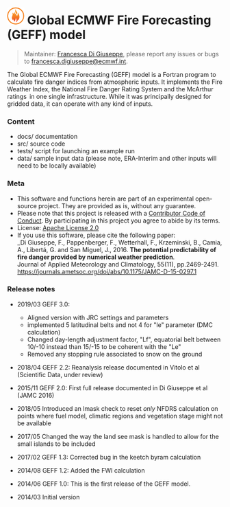 # ![Logo](docs/geff-logo.png) Global ECMWF Fire Forecasting (GEFF) model

> Maintainer: [Francesca Di Giuseppe](https://www.ecmwf.int/en/about/who-we-are/staff-profiles/francesca-di-giuseppe), please report any issues or bugs to francesca.digiuseppe@ecmwf.int.

The Global ECMWF Fire Forecasting (GEFF) model is a Fortran program to calculate fire danger indices from atmospheric inputs.
It implements the Fire Weather Index, the National Fire Danger Rating System and the McArthur ratings in one single infrastructure.
While it was principally designed for gridded data, it can operate with any kind of inputs.

### Content

- docs/ documentation
- src/ source code
- tests/ script for launching an example run
- data/ sample input data (please note, ERA-Interim and other inputs will need to be locally available)

### Meta

- This software and functions herein are part of an experimental open-source project. They are provided as is, without any guarantee.
- Please note that this project is released with a [Contributor Code of Conduct](CONDUCT.md). By participating in this project you agree to abide by its terms.
- License: [Apache License 2.0](LICENSE)
- If you use this software, please cite the following paper:<br/>
  _Di Giuseppe, F., Pappenberger, F., Wetterhall, F., Krzeminski, B., Camia, A., Libertá, G. and San Miguel, J., 2016.
  **The potential predictability of fire danger provided by numerical weather prediction**.<br/>
  Journal of Applied Meteorology and Climatology, 55(11), pp.2469-2491. https://journals.ametsoc.org/doi/abs/10.1175/JAMC-D-15-0297.1

### Release notes

* 2019/03 GEFF 3.0:

  * Aligned version with JRC settings and parameters
  * implemented 5 latitudinal belts and not 4 for "le" parameter (DMC calculation)
  * Changed day-length adjustment factor, "Lf", equatorial belt between 10/-10 instead than 15/-15 to be coherent with the "Le"
  * Removed any stopping rule associated to snow on the ground

* 2018/04 GEFF 2.2: Reanalysis release documented in Vitolo et al (Scientific Data, under review)

* 2015/11 GEFF 2.0: First full release documented in Di Giuseppe et al (JAMC 2016)

* 2018/05 Introduced an lmask check to reset *only* NFDRS calculation on points where fuel model, climatic regions and vegetation stage might not be available

* 2017/05 Changed the way the land see mask is handled to allow for the small islands to be included

* 2017/02 GEFF 1.3: Corrected bug in the keetch byram calculation

* 2014/08 GEFF 1.2: Added the FWI calculation

* 2014/06 GEFF 1.0: This is the first release of the GEFF model.

* 2014/03 Initial version

